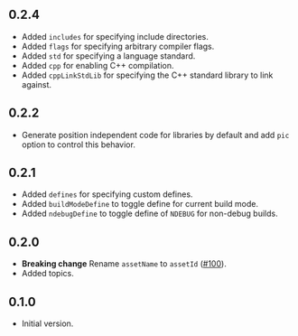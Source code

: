 ## 0.2.4

- Added `includes` for specifying include directories.
- Added `flags` for specifying arbitrary compiler flags.
- Added `std` for specifying a language standard.
- Added `cpp` for enabling C++ compilation.
- Added `cppLinkStdLib` for specifying the C++ standard library to link against.

## 0.2.2

- Generate position independent code for libraries by default and add
  `pic` option to control this behavior.

## 0.2.1

- Added `defines` for specifying custom defines.
- Added `buildModeDefine` to toggle define for current build mode.
- Added `ndebugDefine` to toggle define of `NDEBUG` for non-debug builds.

## 0.2.0

- **Breaking change** Rename `assetName` to `assetId`
  ([#100](https://github.com/dart-lang/native/issues/100)).
- Added topics.

## 0.1.0

- Initial version.

